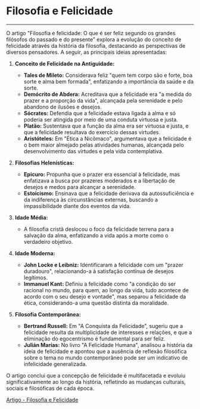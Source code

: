 # Filosofia e Felicidade

---

O artigo "Filosofia e felicidade: O que é ser feliz segundo os grandes filósofos do passado e do presente" explora a evolução do conceito de felicidade através da história da filosofia, destacando as perspectivas de diversos pensadores. A seguir, as principais ideias apresentadas:

1. **Conceito de Felicidade na Antiguidade:**
   - **Tales de Mileto:** Considerava feliz "quem tem corpo são e forte, boa sorte e alma bem formada", enfatizando a importância da saúde e da sorte.
   - **Demócrito de Abdera:** Acreditava que a felicidade era "a medida do prazer e a proporção da vida", alcançada pela serenidade e pelo abandono de ilusões e desejos.
   - **Sócrates:** Defendia que a felicidade estava ligada à alma e só poderia ser atingida por meio de uma conduta virtuosa e justa.
   - **Platão:** Sustentava que a função da alma era ser virtuosa e justa, e que a felicidade resultava do exercício dessas virtudes.
   - **Aristóteles:** Em "Ética a Nicômaco", argumentava que a felicidade é o bem maior almejado pelas atividades humanas, alcançada pelo desenvolvimento das virtudes e pela vida contemplativa.

2. **Filosofias Helenísticas:**
   - **Epicuro:** Propunha que o prazer era essencial à felicidade, mas enfatizava a busca por prazeres moderados e a libertação de desejos e medos para alcançar a serenidade.
   - **Estoicismo:** Ensinava que a felicidade derivava da autossuficiência e da indiferença às circunstâncias externas, buscando a impassibilidade diante dos eventos da vida.

3. **Idade Média:**
   - A filosofia cristã deslocou o foco da felicidade terrena para a salvação da alma, enfatizando a vida após a morte como o verdadeiro objetivo.

4. **Idade Moderna:**
   - **John Locke e Leibniz:** Identificaram a felicidade com um "prazer duradouro", relacionando-a à satisfação contínua de desejos legítimos.
   - **Immanuel Kant:** Definiu a felicidade como "a condição do ser racional no mundo, para quem, ao longo da vida, tudo acontece de acordo com o seu desejo e vontade", mas separou a felicidade da ética, considerando-a uma questão distinta da moralidade.

5. **Filosofia Contemporânea:**
   - **Bertrand Russell:** Em "A Conquista da Felicidade", sugeriu que a felicidade resulta da multiplicidade de interesses e relações, e que a eliminação do egocentrismo é fundamental para ser feliz.
   - **Julián Marías:** No livro "A Felicidade Humana", analisou a história da ideia de felicidade e apontou que a ausência de reflexão filosófica sobre o tema no mundo contemporâneo pode ser um indicativo de infelicidade generalizada.

O artigo conclui que a concepção de felicidade é multifacetada e evoluiu significativamente ao longo da história, refletindo as mudanças culturais, sociais e filosóficas de cada época. 

[Artigo - Filosofia e Felicidade](https://educacao.uol.com.br/disciplinas/filosofia/filosofia-e-felicidade-o-que-e-ser-feliz-segundo-os-grandes-filosofos-do-passado-e-do-presente.htm)